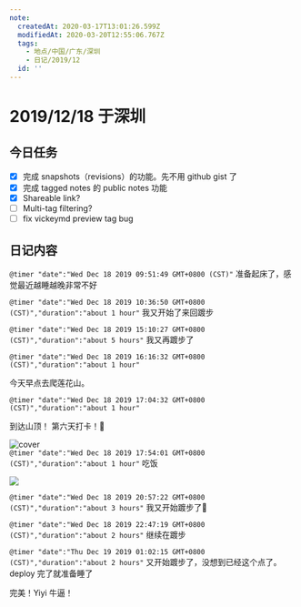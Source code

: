 ```yaml
---
note:
  createdAt: 2020-03-17T13:01:26.599Z
  modifiedAt: 2020-03-20T12:55:06.767Z
  tags:
    - 地点/中国/广东/深圳
    - 日记/2019/12
  id: ''
---
```

# 2019/12/18 于深圳
## 今日任务
* [x] 完成 snapshots（revisions）的功能。先不用 github gist 了
* [x] 完成 tagged notes 的 public notes 功能
* [x] Shareable link?
* [ ] Multi-tag filtering?
* [ ] fix vickeymd preview tag bug

## 日记内容
`@timer "date":"Wed Dec 18 2019 09:51:49 GMT+0800 (CST)"`
准备起床了，感觉最近越睡越晚非常不好

`@timer "date":"Wed Dec 18 2019 10:36:50 GMT+0800 (CST)","duration":"about 1 hour"`
我又开始了来回踱步

`@timer "date":"Wed Dec 18 2019 15:10:27 GMT+0800 (CST)","duration":"about 5 hours"`
我又再踱步了

`@timer "date":"Wed Dec 18 2019 16:16:32 GMT+0800 (CST)","duration":"about 1 hour"`

今天早点去爬莲花山。

`@timer "date":"Wed Dec 18 2019 17:04:32 GMT+0800 (CST)","duration":"about 1 hour"`  

到达山顶！ 第六天打卡！:full_moon_with_face:


![cover](https://i.loli.net/2019/12/18/xH4EeKdohpPzmk8.jpg)  
`@timer "date":"Wed Dec 18 2019 17:54:01 GMT+0800 (CST)","duration":"about 1 hour"`
吃饭

![](https://i.loli.net/2019/12/18/V1LRSgGCYtcIo2M.jpg)  

`@timer "date":"Wed Dec 18 2019 20:57:22 GMT+0800 (CST)","duration":"about 3 hours"`
我又开始踱步了:new_moon_with_face:


`@timer "date":"Wed Dec 18 2019 22:47:19 GMT+0800 (CST)","duration":"about 2 hours"`
继续在踱步

`@timer "date":"Thu Dec 19 2019 01:02:15 GMT+0800 (CST)","duration":"about 2 hours"`
又开始踱步了，没想到已经这个点了。deploy 完了就准备睡了

完美！Yiyi 牛逼！
